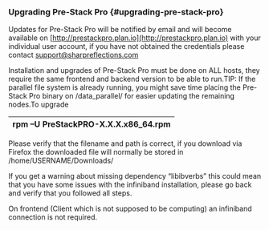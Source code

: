 ### Upgrading Pre-Stack Pro {#upgrading-pre-stack-pro}

Updates for Pre-Stack Pro will be notified by email and will become available on [http://prestackpro.plan.io](http://prestackpro.plan.io) with your individual user account, if you have not obtained the credentials please contact support@sharpreflections.com

Installation and upgrades of Pre-Stack Pro must be done on ALL hosts, they require the same frontend and backend version to be able to run.TIP: If the parallel file system is already running, you might save time placing the Pre-Stack Pro binary on /data_parallel/ for easier updating the remaining nodes.To upgrade

| rpm –U PreStackPRO-X.X.X.x86_64.rpm |
| --- |

Please verify that the filename and path is correct, if you download via Firefox the downloaded file will normally be stored in /home/USERNAME/Downloads/

If you get a warning about missing dependency “libibverbs” this could mean that you have some issues with the infiniband installation, please go back and verify that you followed all steps.

On frontend (Client which is not supposed to be computing) an infiniband connection is not required.